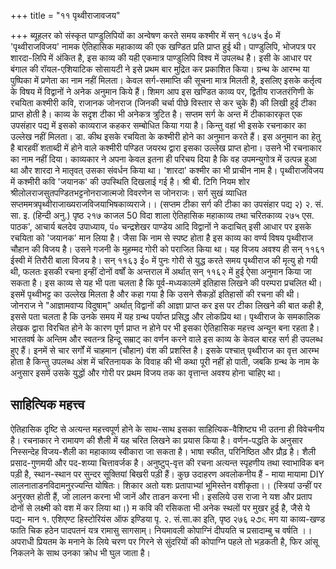 +++
title = "११ पृथ्वीराजावजय"

+++
ब्यूहलर को संस्कृत पाण्डुलिपियों का अन्वेषण करते समय कश्मीर में सन् १८७५ ई० में 'पृथ्वीराजविजय' नामक ऐतिहासिक महाकाव्य की एक खण्डित प्रति प्राप्त हुई थी। पाण्डुलिपि, भोजपत्र पर शारदा-लिपि में अंकित है, इस काव्य की यही एकमात्र पाण्डुलिपि विश्व में उपलब्ध है। इसी के आधार पर बंगाल की रॉयल-एशियाटिक सोसायटी ने इसे प्रथम बार मुद्रित कर प्रकाशित किया। ग्रन्थ के आरम्भ या पुष्पिका में प्रणेता का नाम नहीं मिलता। केवल सर्ग-समाप्ति की सूचना मात्र मिलती है, इसलिए इसके कर्तृत्व के विषय में विद्वानों ने अनेक अनुमान किये हैं। शिमग आप
इस खण्डित काव्य पर, द्वितीय राजतरंगिणी के रचयिता कश्मीरी कवि, राजानक जोनराज (जिनकी चर्चा पीछे विस्तार से कर चुके हैं) की लिखी हुई टीका प्राप्त होती है। काव्य के सदृश टीका भी अनेकत्र त्रुटित है। सप्तम सर्ग के अन्त में टीकाकारकृत एक उपसंहार पद्य में इसको काव्यराज कहकर सम्बोधित किया गया है। किन्तु वहां भी इसके रचनाकार का उल्लेख नहीं मिलता। डा. कीथ इसके रचयिता के कश्मीरी होने का अनुमान करते हैं। इस अनुमान का हेतु है बारहवीं शताब्दी में होने वाले कश्मीरी पण्डित जयरथ द्वारा इसका उल्लेख प्राप्त होना। उसने भी रचनाकार का नाम नहीं दिया। काव्यकार ने अपना केवल इतना ही परिचय दिया है कि वह उपमन्युगोत्र में उत्पन्न हुआ था और शारदा ने मातृवत् उसका संवर्धन किया था। 'शारदा' कश्मीर का भी प्राचीन नाम है। पृथ्वीराजविजय में कश्मीरी कवि 'जयानक' की उपस्थिति दिखलाई गई है। श्री बी.
टिगि नियम शोर श्रीलोलराजसुतपण्डितभट्टनोनराजात्मजो विवरणेन स जोनराजः। सर्ग सुखं व्याधित सप्तममत्रपृथ्वीराजाख्यराजविजयाभिषकाव्यराजे।।
(सप्तम टीका सर्ग की टीका का उपसंहार पद्य २) २. सं. सा. इ. (हिन्दी अनु.) पृष्ठ २१७
काजल
50 विदा शाला
ऐतिहासिक महाकाव्य तथा चरितकाव्य
२७५ एस. पाठक', आचार्य बलदेव उपाध्याय, पं० चन्द्रशेखर पाण्डेय आदि विद्वानों ने कदाचित् इसी आधार पर इसके रचयिता को 'जयानक' मान लिया है। जैसा कि नाम से स्पष्ट होता है इस काव्य का वर्ण्य विषय पृथ्वीराज चौहान की विजय है। उसने गजनी के मुहम्मद गोरी को पराजित किया था। यह विजय अवश्य ही सन् ११६१ ईस्वी में तिरौरी बाला विजय है। सन् ११६३ ई० में पुनः गोरी से युद्ध करते समय पृथ्वीराज की मृत्यु हो गयी थी, फलतः इसकी रचना इन्हीं दोनों वर्षों के अन्तराल में अर्थात् सन् ११६२ में हुई ऐसा
अनुमान किया जा सकता है।
इस काव्य से यह भी पता चलता है कि पूर्व-मध्यकालमें इतिहास लिखने की परम्परा प्रचलित थी। इसमें पृथ्वीभट्ट का उल्लेख मिलता है और कहा गया है कि उसने सैकड़ों इतिहासों की रचना की थी। जोनराज ने "आज्ञामवाप्य विदुषाम्" अर्थात् विद्वानों की आज्ञा प्राप्त कर इस पर टीका लिखने की बात कही है, इससे पता चलता है कि उनके समय में यह ग्रन्थ पर्याप्त प्रसिद्ध और लोकप्रिय था। पृथ्वीराज के समकालिक लेखक द्वारा विरचित होने के कारण पूर्ण प्राप्त न होने पर भी इसका ऐतिहासिक महत्त्व अन्यून बना रहता है। भारतवर्ष के अन्तिम और स्वतन्त्र हिन्दू सम्राट् का वर्णन करने वाले इस काव्य के केवल बारह सर्ग ही उपलब्ध हुए हैं। इनमें से चार सर्गों में चाहमान (चौहान) वंश की प्रशस्ति है। इसके पश्चात् पृथ्वीराज का वृत्त आरम्भ होता है किन्तु उपलब्ध अंश में चरितनायक के विवाह की भी कथा पूरी नहीं हो पाती, जबकि ग्रन्थ के नाम के अनुसार इसमें उसके युद्धों और गोरी पर प्रथम विजय तक का वृत्तान्त अवश्य होना चाहिए था।
## साहित्यिक महत्त्व  
ऐतिहासिक दृष्टि से अत्यन्त महत्त्वपूर्ण होने के साथ-साथ इसका साहित्यिक-वैशिष्ट्य भी उतना ही विवेचनीय है। रचनाकार ने रामायण की शैली में यह चरित लिखने का प्रयास किया है। वर्णन-पद्धति के अनुसार निस्सन्देह विजय-शैली का महाकाव्य स्वीकारा जा सकता है। भाषा स्फीत, परिनिष्ठित और प्रौढ़ है। शैली प्रसाद-गुणमयी और पद-शय्या चित्तावर्जक है। अनुष्टुप्-वृत्त की रचना अत्यन्त स्पृहणीय तथा स्वाभाविक बन पड़ी है, स्थान-स्थान पर सुन्दर सूक्तियां बिखरी पड़ी हैं। कुछ उदाहरण अवलोकनीय हैं -
माया मायामा DIY लालनाताडनविदामनुरज्यन्ति योषितः। शिकार
अतो यशः प्रतापाभ्यां भूमिस्तेन वशीकृता।। (स्त्रियां उन्हीं पर अनुरक्त होती हैं, जो लालन करना भी जानें और ताडन करना भी। इसलिये उस राजा ने यश और प्रताप दोनों से लक्ष्मी को वश में कर लिया था।)
म कवि की रसिकता भी अनेक स्थलों पर मुखर हुई है, जैसे ये पद्य- मान
१. एशिएण्ट हिस्टोरियंस ऑफ इण्डिया पृ. २. सं.सा.का इति, पृष्ठ २७६
૨૭૬
मग या काव्य-खण्ड
फाति चिक हठेन पादपतनं यत्र रामासु सागसाम्। नियमावली
कोपाग्निं दीपयति च प्रसादाम्बु च वर्षति ।। अपराधी प्रियतम के मनाने के लिये चरण पर गिरने से सुंदरियों की कोपाग्नि पहले तो भड़कती है, फिर आंसू निकलने के साथ उनका क्रोध भी घुल जाता है।